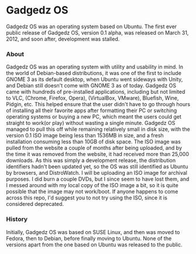 Gadgedz OS
=========

Gadgedz OS was an operating system based on Ubuntu. The first ever public release of Gadgedz OS, version 0.1 alpha, was released on March 31, 2012, and soon after, development was stalled. 

### About

Gadgedz OS was an operating system with utility and usability in mind. In the world of Debian-based distributions, it was one of the first to include GNOME 3 as its default desktop, when Ubuntu went sideways with Unity, and Debian still doesn't come with GNOME 3 as of today. Gadgedz OS came with hundreds of pre-installed applications, including but not limited to VLC, (Chrome, Firefox, Opera), (VirtualBox, VMware), Bluefish, Wine, Pidgin, etc. This helped ensure that the user didn't have to go through hours of installing all their favorite apps after formatting their PC or switching operating systems or buying a new PC, which meant the users could get straight to work(or play) without wasting a single minute. Gadgedz OS managed to pull this off while remaining relatively small in disk size, with the version 0.1 ISO image being less than 1536MB in size, and a fresh installation consuming less than 10GB of disk space. The ISO image was pulled from the website a couple of months after being uploaded, and by the time it was removed from the website, it had received more than 25,000 downloads. As this was simply a development release, the distribution identifiers hadn't been updated yet, so the OS was still identified as Ubuntu by browsers, and DistroWatch. I will be uploading an ISO image for archival purposes. I did burn a couple DVDs, but I since seem to have lost them, and I messed around with my local copy of the ISO image a bit, so it is quite possible that the image may not work/boot. If anyone happens to come across this repo, I'd suggest you to not try using the ISO, since it is considered deprecated.

### History

Initially, Gadgedz OS was based on SUSE Linux, and then was moved to Fedora, then to Debian, before finally moving to Ubuntu. None of the versions apart from the one based on Ubuntu was released to the public. 
